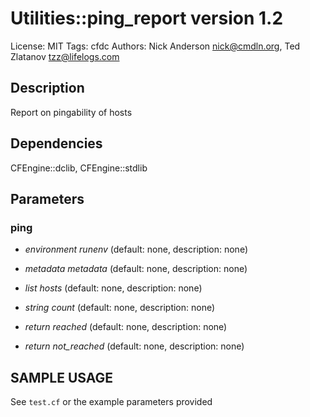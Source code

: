 # Utilities::ping_report version 1.2

License: MIT
Tags: cfdc
Authors: Nick Anderson <nick@cmdln.org>, Ted Zlatanov <tzz@lifelogs.com>

## Description
Report on pingability of hosts

## Dependencies
CFEngine::dclib, CFEngine::stdlib

## Parameters
### ping
* _environment_ *runenv* (default: none, description: none)

* _metadata_ *metadata* (default: none, description: none)

* _list_ *hosts* (default: none, description: none)

* _string_ *count* (default: none, description: none)

* _return_ *reached* (default: none, description: none)

* _return_ *not_reached* (default: none, description: none)


## SAMPLE USAGE
See `test.cf` or the example parameters provided

